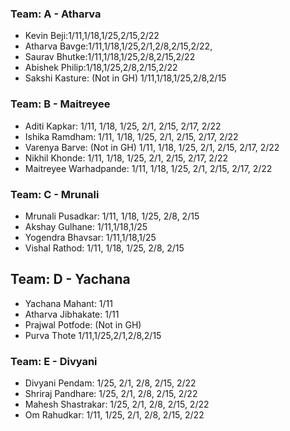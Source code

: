 ### Team: A - Atharva
- Kevin Beji:1/11,1/18,1/25,2/15,2/22
- Atharva Bavge:1/11,1/18,1/25,2/1,2/8,2/15,2/22,
- Saurav Bhutke:1/11,1/18,1/25,2/8,2/15,2/22
- Abishek Philip:1/18,1/25,2/8,2/15,2/22
- Sakshi Kasture: (Not in GH) 1/11,1/18,1/25,2/8,2/15

### Team: B - Maitreyee
- Aditi Kapkar: 1/11, 1/18, 1/25, 2/1, 2/15, 2/17, 2/22
- Ishika Ramdham: 1/11, 1/18, 1/25, 2/1, 2/15, 2/17, 2/22
- Varenya Barve: (Not in GH) 1/11, 1/18, 1/25, 2/1, 2/15, 2/17, 2/22
- Nikhil Khonde: 1/11, 1/18, 1/25, 2/1, 2/15, 2/17, 2/22
- Maitreyee Warhadpande: 1/11, 1/18, 1/25, 2/1, 2/15, 2/17, 2/22

### Team: C - Mrunali
- Mrunali Pusadkar: 1/11, 1/18, 1/25, 2/8, 2/15
- Akshay Gulhane: 1/11,1/18,1/25
- Yogendra Bhavsar: 1/11,1/18,1/25
- Vishal Rathod: 1/11, 1/18, 1/25, 2/8, 2/15

## Team: D - Yachana
- Yachana Mahant: 1/11
- Atharva Jibhakate: 1/11
- Prajwal Potfode: (Not in GH)
- Purva Thote 1/11,1/25,2/1,2/8,2/15

### Team: E - Divyani
- Divyani Pendam: 1/25, 2/1, 2/8, 2/15, 2/22
- Shriraj Pandhare: 1/25, 2/1, 2/8, 2/15, 2/22
- Mahesh Shastrakar: 1/25, 2/1, 2/8, 2/15, 2/22
- Om Rahudkar: 1/11, 1/25, 2/1, 2/8, 2/15, 2/22
